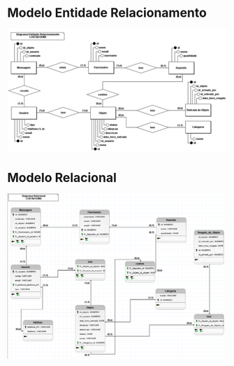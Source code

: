# Modelo Entidade Relacionamento
![Modelo ER do Banco Lost and Found](<https://github.com/wanessabezerra/SIG-Lost-and-Found/blob/main/docs/images/ModeloER.jpeg>)

# Modelo Relacional 
![Modelo R do Banco Lost and Found](<https://github.com/wanessabezerra/SIG-Lost-and-Found/blob/main/docs/images/MR.md.png>)
